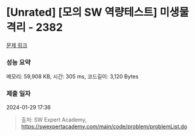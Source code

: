 # [Unrated] [모의 SW 역량테스트] 미생물 격리 - 2382 

[문제 링크](https://swexpertacademy.com/main/code/problem/problemDetail.do?contestProbId=AV597vbqAH0DFAVl) 

### 성능 요약

메모리: 59,908 KB, 시간: 305 ms, 코드길이: 3,120 Bytes

### 제출 일자

2024-01-29 17:36



> 출처: SW Expert Academy, https://swexpertacademy.com/main/code/problem/problemList.do